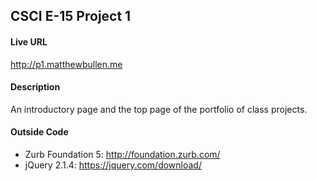 ## CSCI E-15 Project 1

#### Live URL

http://p1.matthewbullen.me

#### Description

An introductory page and the top page of the portfolio of class projects.

#### Outside Code

* Zurb Foundation 5: http://foundation.zurb.com/
* jQuery 2.1.4: https://jquery.com/download/

